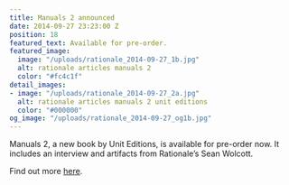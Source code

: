 ```yaml
---
title: Manuals 2 announced
date: 2014-09-27 23:23:00 Z
position: 18
featured_text: Available for pre-order.
featured_image:
  image: "/uploads/rationale_2014-09-27_1b.jpg"
  alt: rationale articles manuals 2
  color: "#fc4c1f"
detail_images:
- image: "/uploads/rationale_2014-09-27_2a.jpg"
  alt: rationale articles manuals 2 unit editions
  color: "#000000"
og_image: "/uploads/rationale_2014-09-27_og1b.jpg"
---
```


Manuals 2, a new book by Unit Editions, is available for pre-order now. It includes an interview and artifacts from Rationale’s Sean Wolcott. 

Find out more [here](https://www.uniteditions.com/).